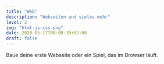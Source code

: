 ```yaml
---
title: "Web"
description: "Webseiten und vieles mehr"
level: 2
img: "html-js-css.png"
date: 2020-05-17T08:00:39+02:00
draft: false
---
```


Baue deine erste Webseite oder ein Spiel, das im Browser läuft.